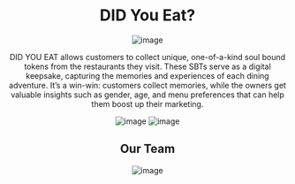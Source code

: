 <div align=center>
 
# DID You Eat?
![image](https://user-images.githubusercontent.com/77462765/217274743-d2188172-ed22-4312-a140-14f2f1898235.png)

DID YOU EAT allows customers to collect unique, one-of-a-kind soul bound tokens from the restaurants they visit. These SBTs serve as a digital keepsake, capturing the memories and experiences of each dining adventure. It’s a win-win: customers collect memories, while the owners get valuable insights such as gender, age, and menu preferences that can help them boost up their marketing.

![image](https://user-images.githubusercontent.com/77462765/217273709-be6e76ee-bab6-443a-a5dc-518d81fdfd65.png)
![image](https://user-images.githubusercontent.com/77462765/217273721-0eefe081-cfe1-4f8a-9915-10aa43530f45.png)

## Our Team
![image](https://user-images.githubusercontent.com/77462765/217444390-dd4d82c6-fae4-4c2e-813a-c761dc047765.png)

</div>
